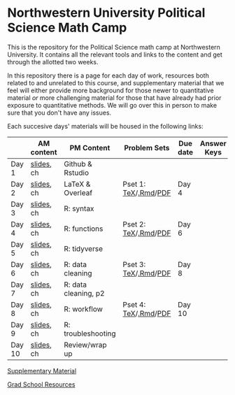 # Northwestern University Political Science Math Camp
This is the repository for the Political Science math camp at Northwestern University. It contains all the relevant tools and links to the content and get through the allotted two weeks.

In this repository there is a page for each day of work, resources both related to and unrelated to this course, and supplementary material that we feel will either provide more background for those newer to quantitative material *or* more challenging material for those that have already had prior exposure to quantitative methods. We will go over this in person to make sure that you don't have any issues. 

Each succesive days' materials will be housed in the following links: 


| | AM content            | PM Content        |  Problem Sets | Due date      | Answer Keys
|---| -------------         | -------------     | ------------- | ------------- |------------- |
Day 1 | [slides](slides/day1-intro.pdf), ch | Github & Rstudio  | | |
Day 2 |[slides](slides/day2-am.pdf), ch  | LaTeX & Overleaf  | Pset 1: [TeX](updated-pset-1.tex)/[.Rmd](updated-pset-1-RMD.Rmd)/[PDF](updated-pset-1.pdf)|Day 4|
Day 3 |[slides](slides/day3-am.pdf), ch  | R: syntax         | ||
Day 4 |[slides](slides/day4-am.pdf), ch  | R: functions      | Pset 2: [TeX](updated-pset-2.tex)/[.Rmd](updated-pset-2-RMD.Rmd)/[PDF](updated-pset-2.pdf)|Day 6| 
Day 5 |[slides](slides/day5-am.pdf), ch  | R: tidyverse      | | |
Day 6 |[slides](slides/day6-am.pdf), ch  | R: data cleaning  | Pset 3: [TeX](updated-pset-3.tex)/[.Rmd](updated-pset-3-RMD.Rmd)/[PDF](updated-pset-3.pdf)| Day 8|
Day 7 |[slides](slides/day7-am.pdf), ch  | R: data cleaning, p2 || 
Day 8 |[slides](slides/day8-am.pdf), ch  | R: workflow       | Pset 4: [TeX](updated-pset-4.tex)/[.Rmd](updated-pset-4-RMD.Rmd)/[PDF](updated-pset-4.pdf)| Day 10
Day 9 |[slides](slides/day9-am.pdf), ch  | R: troubleshooting | |
Day 10| [slides](slides/day10-am.pdf), ch | Review/wrap up |||

[Supplementary Material](supplementary_material/README.md)

[Grad School Resources](resources/README.md)
